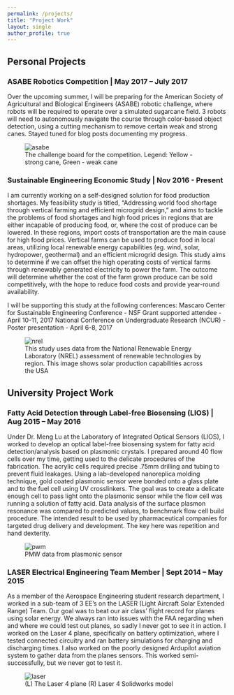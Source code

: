 ```yaml
---
permalink: /projects/
title: "Project Work"
layout: single
author_profile: true
---
```

## Personal Projects

### ASABE Robotics Competition | May 2017 – July 2017
Over the upcoming summer, I will be preparing for the American Society of Agricultural and Biological Engineers (ASABE) robotic challenge, where robots will be required to operate over a simulated sugarcane field. 3 robots will need to autonomously navigate the course through color-based object detection, using a cutting mechanism to remove certain weak and strong canes. Stayed tuned for blog posts documenting my progress.
<figure>
  <img src="{{ '/assets/images/asabe.JPG' | absolute_url }}" alt="asabe">
    <figcaption>The challenge board for the competition. Legend: Yellow - strong cane, Green - weak cane </figcaption>
</figure>

### Sustainable Engineering Economic Study | Nov 2016 - Present
I am currently working on a self-designed solution for food production shortages. My feasibility study is titled, “Addressing world food shortage through vertical farming and efficient microgrid design,” and aims to tackle the problems of food shortages and high food prices in regions that are either incapable of producing food, or, where the cost of produce can be lowered. In these regions, import costs of transportation are the main cause for high food prices. Vertical farms can be used to produce food in local areas, utilizing local renewable energy capabilities (eg. wind, solar, hydropower, geothermal) and an efficient microgrid design. This study aims to determine if we can offset the high operating costs of vertical farms through renewably generated electricity to power the farm. The outcome will determine whether the cost of the farm grown produce can be sold competitively, with the hope to reduce food costs and provide year-round availability.

I will be supporting this study at the following conferences:
Mascaro Center for Sustainable Engineering Conference - NSF Grant supported attendee - April 10-11, 2017
National Conference on Undergraduate Research (NCUR) - Poster presentation - April 6-8, 2017
<figure>
  <img src="{{ '/assets/images/nrel.JPG' | absolute_url }}" alt="nrel">
    <figcaption>This study uses data from the National Renewable Energy Laboratory (NREL) assessment of renewable technologies by region. This image shows  solar production capabilities across the USA</figcaption>
</figure>

## University Project Work

### Fatty Acid Detection through Label-free Biosensing  (LIOS) | Aug 2015 – May 2016
Under Dr. Meng Lu at the Laboratory of Integrated Optical Sensors (LIOS), I worked to develop an optical label-free biosensing system for fatty acid detection/analysis based on plasmonic crystals. I prepared around 40 flow cells over my time, getting used to the delicate procedures of the fabrication. The acrylic cells required precise .75mm drilling and tubing to prevent fluid leakages. Using a lab-developed nanoreplica molding technique, gold coated plasmonic sensor were bonded onto a glass plate and to the fuel cell using UV crosslinkers. The goal was to create a delicate enough cell to pass light onto the plasmonic sensor while the flow cell was running a solution of fatty acid. Data analysis of the surface plasmon resonance was compared to predicted values, to benchmark flow cell build procedure. The intended result to be used by pharmaceutical companies for targeted drug delivery and development. The key here was repetition and hand dexterity.
<figure>
  <img src="{{ '/assets/images/pwm.jpeg' | absolute_url }}" alt="pwm">
  <figcaption>PMW data from plasmonic sensor</figcaption>
</figure>

### LASER Electrical Engineering Team Member | Sept 2014 – May 2015
As a member of the Aerospace Engineering student research department, I worked in a sub-team of 3 EE’s on the LASER (Light Aircraft Solar Extended Range) Team. Our goal was to beat our air class’ flight record for planes using solar energy. We always ran into issues with the FAA regarding when and where we could test out planes, so sadly I never got to see it in action. I worked on the Laser 4 plane, specifically on battery optimization, where I tested connected circuitry and ran battery simulations for charging and discharging times. I also worked on the poorly designed Ardupilot aviation system to gather data from the planes sensors. This worked semi-successfully, but we never got to test it.
<figure>
  <img src="{{ '/assets/images/laser.png' | absolute_url }}" alt="laser">
  <figcaption>(L) The Laser 4 plane (R) Laser 4 Solidworks model</figcaption>
</figure>
